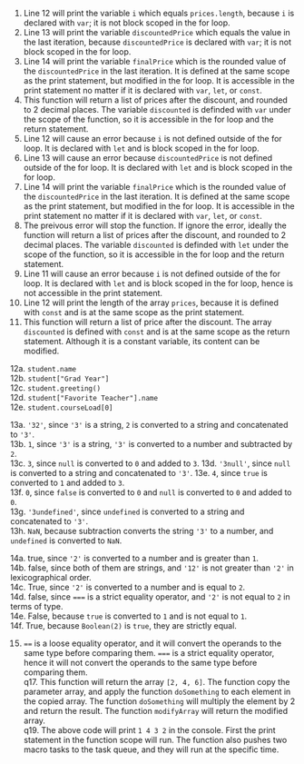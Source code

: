 1. Line 12 will print the variable `i` which equals `prices.length`, because `i` is declared with `var`; it is not block scoped in the for loop.
2. Line 13 will print the variable `discountedPrice` which equals the value in the last iteration, because `discountedPrice` is declared with `var`; it is not block scoped in the for loop.
3. Line 14 will print the variable `finalPrice` which is the rounded value of the `discountedPrice` in the last iteration. It is defined at the same scope as the print statement, but modified in the for loop. It is accessible in the print statement no matter if it is declared with `var`, `let`, or `const`.
4. This function will return a list of prices after the discount, and rounded to 2 decimal places. The variable `discounted` is definded with `var` under the scope of the function, so it is accessible in the for loop and the return statement.
5. Line 12 will cause an error because `i` is not defined outside of the for loop. It is declared with `let` and is block scoped in the for loop.
6. Line 13 will cause an error because `discountedPrice` is not defined outside of the for loop. It is declared with `let` and is block scoped in the for loop.
7. Line 14 will print the variable `finalPrice` which is the rounded value of the `discountedPrice` in the last iteration. It is defined at the same scope as the print statement, but modified in the for loop. It is accessible in the print statement no matter if it is declared with `var`, `let`, or `const`.
8. The preivous error will stop the function. If ignore the error, ideally the function will return a list of prices after the discount, and rounded to 2 decimal places. The variable `discounted` is definded with `let` under the scope of the function, so it is accessible in the for loop and the return statement.
9. Line 11 will cause an error because `i` is not defined outside of the for loop. It is declared with `let` and is block scoped in the for loop, hence is not accessible in the print statement.
10. Line 12 will print the length of the array `prices`, because it is defined with `const` and is at the same scope as the print statement. 
11. This function will return a list of price after the discount. The array `discounted` is defined with `const` and is at the same scope as the return statement. Although it is a constant variable, its content can be modified.


12a. `student.name`  
12b. `student["Grad Year"]`  
12c. `student.greeting()`   
12d. `student["Favorite Teacher"].name`  
12e. `student.courseLoad[0]`


13a. `'32'`, since `'3'` is a string, `2` is converted to a string and concatenated to `'3'`.  
13b. `1`, since `'3'` is a string, `'3'` is converted to a number and subtracted by `2`.  
13c. `3`, since `null` is converted to `0` and added to `3`.
13d. `'3null'`, since `null` is converted to a string and concatenated to `'3'`.
13e. `4`, since `true` is converted to `1` and added to `3`.  
13f. `0`, since `false` is converted to `0` and `null` is converted to `0` and added to `0`.  
13g. `'3undefined'`, since `undefined` is converted to a string and concatenated to `'3'`.  
13h. `NaN`, because subtraction converts the string `'3'` to a number, and `undefined` is converted to `NaN`.  


14a. true, since `'2'` is converted to a number and is greater than `1`.  
14b. false, since both of them are strings, and `'12'` is not greater than `'2'` in lexicographical order.  
14c. True, since `'2'` is converted to a number and is equal to `2`.  
14d. false, since `===` is a strict equality operator, and `'2'` is not equal to `2` in terms of type.  
14e. False, because `true` is converted to `1` and is not equal to `1`.  
14f. True, because `Boolean(2)` is `true`, they are strictly equal.  

15. `==` is a loose equality operator, and it will convert the operands to the same type before comparing them. `===` is a strict equality operator, hence it will not convert the operands to the same type before comparing them.    
q17. This function will return the array `[2, 4, 6]`. The function copy the parameter array, and apply the function `doSomething` to each element in the copied array. The function `doSomething` will multiply the element by 2 and return the result. The function `modifyArray` will return the modified array.    
q19. The above code will print `1 4 3 2` in the console. First the print statement in the function scope will run. The function also pushes two macro tasks to the task queue, and they will run at the specific time. 